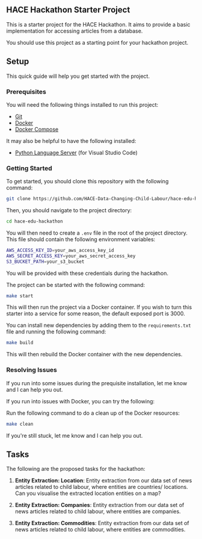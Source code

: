 ## HACE Hackathon Starter Project

This is a starter project for the HACE Hackathon.
It aims to provide a basic implementation for accessing articles from a database.

You should use this project as a starting point for your hackathon project.

## Setup

This quick guide will help you get started with the project.

### Prerequisites

You will need the following things installed to run this project:

* [Git](https://git-scm.com/)
* [Docker](https://www.docker.com/)
* [Docker Compose](https://docs.docker.com/compose/)

It may also be helpful to have the following installed:

* [Python Language Server](https://marketplace.visualstudio.com/items?itemName=ms-python.vscode-pylance) (for Visual Studio Code)

### Getting Started

To get started, you should clone this repository with the following command:

```bash
git clone https://github.com/HACE-Data-Changing-Child-Labour/hace-edu-hackathon.git
```

Then, you should navigate to the project directory:

```bash
cd hace-edu-hackathon
```

You will then need to create a `.env` file in the root of the project directory.
This file should contain the following environment variables:

```bash
AWS_ACCESS_KEY_ID=your_aws_access_key_id
AWS_SECRET_ACCESS_KEY=your_aws_secret_access_key
S3_BUCKET_PATH=your_s3_bucket
```
You will be provided with these credentials during the hackathon.

The project can be started with the following command:

```bash
make start
```

This will then run the project via a Docker container.
If you wish to turn this starter into a service for some reason, the default exposed port is 3000.

You can install new dependencies by adding them to the `requirements.txt` file and running the following command:

```bash
make build
```

This will then rebuild the Docker container with the new dependencies.

### Resolving Issues

If you run into some issues during the prequisite installation, let me know and I can help you out.

If you run into issues with Docker, you can try the following:

Run the following command to do a clean up of the Docker resources:

```bash
make clean
```

If you're still stuck, let me know and I can help you out.


## Tasks

The following are the proposed tasks for the hackathon:

1. **Entity Extraction: Location**:
    Entity extraction from our data set of news articles related to child labour, where entities are countries/ locations. Can you visualise the extracted location entities on a map?

2. **Entity Extraction: Companies**: 
    Entity extraction from our data set of news articles related to child labour, where entities are companies.


3. **Entity Extraction: Commodities**:
    Entity extraction from our data set of news articles related to child labour, where entities are commodities.


